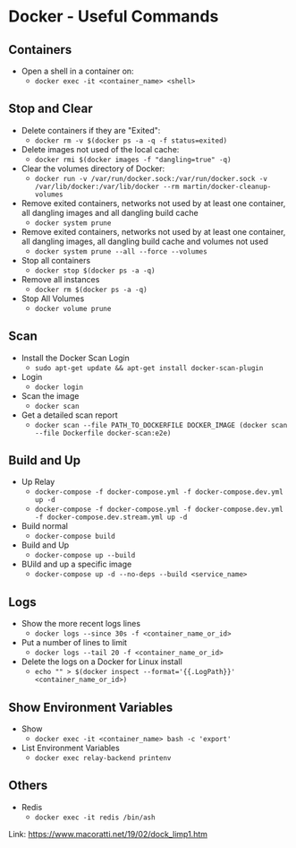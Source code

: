 # Docker - Useful Commands

## Containers

- Open a shell in a container on:
	- `docker exec -it <container_name> <shell>`

## Stop and Clear

- Delete containers if they are "Exited":
	- `docker rm -v $(docker ps -a -q -f status=exited)`
- Delete images not used of the local cache:
	- `docker rmi $(docker images -f "dangling=true" -q)`
- Clear the volumes directory of Docker:
	- `docker run -v /var/run/docker.sock:/var/run/docker.sock -v /var/lib/docker:/var/lib/docker --rm martin/docker-cleanup-volumes`
- Remove exited containers, networks not used by at least one container, all dangling images and all dangling build cache
	- `docker system prune`
- Remove exited containers, networks not used by at least one container, all dangling images, all dangling build cache and volumes not used 
	- `docker system prune --all --force --volumes`
- Stop all containers
	- `docker stop $(docker ps -a -q)`
- Remove all instances
	- `docker rm $(docker ps -a -q)`
- Stop All Volumes
	- `docker volume prune`

## Scan

- Install the Docker Scan Login
	- `sudo apt-get update && apt-get install docker-scan-plugin`
- Login 
	- `docker login`
- Scan the image
	- `docker scan`
- Get a detailed scan report
	- `docker scan --file PATH_TO_DOCKERFILE DOCKER_IMAGE (docker scan --file Dockerfile docker-scan:e2e)`

## Build and Up
- Up Relay
	- `docker-compose -f docker-compose.yml -f docker-compose.dev.yml up -d`
	- `docker-compose -f docker-compose.yml -f docker-compose.dev.yml -f docker-compose.dev.stream.yml up -d`
- Build normal
	- `docker-compose build`
- Build and Up
	- `docker-compose up --build`
- BUild and up a specific image
	- `docker-compose up -d --no-deps --build <service_name>`

## Logs
- Show the more recent logs lines
	- `docker logs --since 30s -f <container_name_or_id>`
- Put a number of lines to limit
	- `docker logs --tail 20 -f <container_name_or_id>`
- Delete the logs on a Docker for Linux install
	- `echo "" > $(docker inspect --format='{{.LogPath}}' <container_name_or_id>)`

## Show Environment Variables
- Show
	- `docker exec -it <container_name> bash -c 'export'`
- List Environment Variables
	- `docker exec relay-backend printenv`

## Others
- Redis
	- `docker exec -it redis /bin/ash`

Link: https://www.macoratti.net/19/02/dock_limp1.htm
